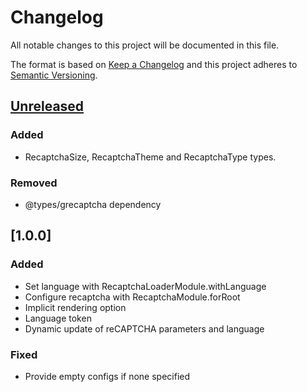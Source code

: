 # Changelog

All notable changes to this project will be documented in this file.

The format is based on [Keep a Changelog](https://keepachangelog.com/en/1.0.0/)
and this project adheres to [Semantic Versioning](https://semver.org/spec/v2.0.0.html).

## [Unreleased]

### Added

- RecaptchaSize, RecaptchaTheme and RecaptchaType types.

### Removed

- @types/grecaptcha dependency

## [1.0.0]

### Added

- Set language with RecaptchaLoaderModule.withLanguage
- Configure recaptcha with RecaptchaModule.forRoot
- Implicit rendering option
- Language token
- Dynamic update of reCAPTCHA parameters and language

### Fixed

- Provide empty configs if none specified

[Unreleased]: https://github.com/Spaier/Spaier.Recaptcha/compare/1.0.0...HEAD
